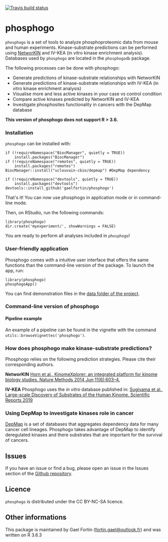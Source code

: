 <!-- badges: start -->
  [![Travis build status](https://travis-ci.com/gaelfortin/phosphogo.svg?branch=master)](https://travis-ci.com/gaelfortin/phosphogo)
  <!-- badges: end -->
  
# __phosphogo__
`phosphogo` is a set of tools to analyze phosphoproteomic data from
mouse and human experiments. Kinase-substrate predictions can
be performed using [NetworKIN](http://kinomexplorer.info) and 
IV-KEA (in vitro kinase enrichment analysis). Databases used by `phosphogo`
are located in the `phosphogodb` package.

The following processes can be done with phosphogo:

- Generate predictions of kinase-substrate relationships with NetworKIN
- Generate predictions of kinase-substrate relationships with IV-KEA 
(in vitro kinase enrichment analysis)
- Visualise more and less active kinases in your case vs control condition
- Compare active kinases predicted by NetworKIN and IV-KEA
- Investigate phosphosites functionality in cancers with the DepMap database


__This version of phosphogo does not support R > 3.6.__

### __Installation__
`phosphogo` can be installed with:

```
if (!requireNamespace("BiocManager", quietly = TRUE))
    install.packages("BiocManager")
if (!requireNamespace("remotes", quietly = TRUE))
    install.packages("remotes")
BiocManager::install("uclouvain-cbio/depmap") #DepMap dependency

if (!requireNamespace("devtools", quietly = TRUE))
    install.packages("devtools")
devtools::install_github('gaelfortin/phosphogo')
```
That's it! You can now use phosphogo in application mode or in command-line mode.


Then, on RStudio, run the following commands:

```
library(phosphogo)
dir.create('myexperiment/', showWarnings = FALSE) 
```

You are ready to perform all analyses included in `phosphogo`!

### User-friendly application

Phosphogo comes with a intuitive user interface that offers the same functions
than the command-line version of the package. To launch the app, run:

```
library(phosphogo)
phosphogoApp()
```

You can find demonstration files in the [data folder of the project](https://github.com/gaelfortin/phosphogo/tree/master/data).

### __Command-line version of phosphogo__

#### Pipeline example

An example of a pipeline can be found in the vignette with the command
`utils::browseVignettes('phosphogo')`.


### __How does phosphogo make kinase-substrate predictions?__
Phosphogo relies on the following prediction strategies. Please cite their corresponding authors.

__NetworKIN__
[Horn et al., KinomeXplorer: an integrated platform for kinome biology studies. Nature Methods 2014 Jun;11(6):603–4.](http://www.nature.com/nmeth/journal/v11/n6/full/nmeth.2968.html)

__IV-KEA__
Phosphogo uses the *in vitro* database published in:
[Sugiyama et al., Large-scale Discovery of Substrates of the Human Kinome. Scientific Reports 2019](https://www.nature.com/articles/s41598-019-46385-4)

### __Using DepMap to investigate kinases role in cancer__
[DepMap](https://depmap.org/portal/) is a set of databases that aggregates dependency data for many cancer cell lineages. Phosphogo takes advantage of DepMap to identify deregulated kinases and there substrates that are important for the survival of cancers.

## Issues
If you have an issue or find a bug, please open an issue
in the Issues section of the [Github repository](https://github.com/gaelfortin/phosphogo/issues).

## Licence
`phosphogo` is distributed under the CC BY-NC-SA licence.

## Other informations
This package is maintained by Gael Fortin (fortin.gael@outlook.fr) and was written
on R 3.6.3

